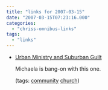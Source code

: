 ```yaml
---
title: "links for 2007-03-15"
date: "2007-03-15T07:23:16.000"
categories: 
  - "chriss-omnibus-links"
tags: 
  - "links"
---
```


- [Urban Ministry and Suburban Guilt](http://michaelaforbes.com/archives/1482)
    
    Michaela is bang-on with this one.
    
    (tags: [community](http://del.icio.us/hubbsc/community) [church](http://del.icio.us/hubbsc/church))
